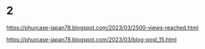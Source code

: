 # 2
https://phurcase-japan78.blogspot.com/2023/03/2500-views-reached.html

https://phurcase-japan78.blogspot.com/2023/03/blog-post_15.html
